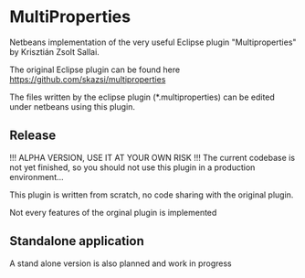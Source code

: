 # MultiProperties
Netbeans implementation of the very useful Eclipse plugin "Multiproperties" by Krisztián Zsolt Sallai.

The original Eclipse plugin can be found here https://github.com/skazsi/multiproperties

The files written by the eclipse plugin (*.multiproperties) can be edited under
netbeans using this plugin.

## Release
!!! ALPHA VERSION, USE IT AT YOUR OWN RISK !!!
The current codebase is not yet finished, so you should not use this plugin in 
a production environment...

This plugin is written from scratch, no code sharing with the original plugin.

Not every features of the orginal plugin is implemented

## Standalone application

A stand alone version is also planned and work in progress